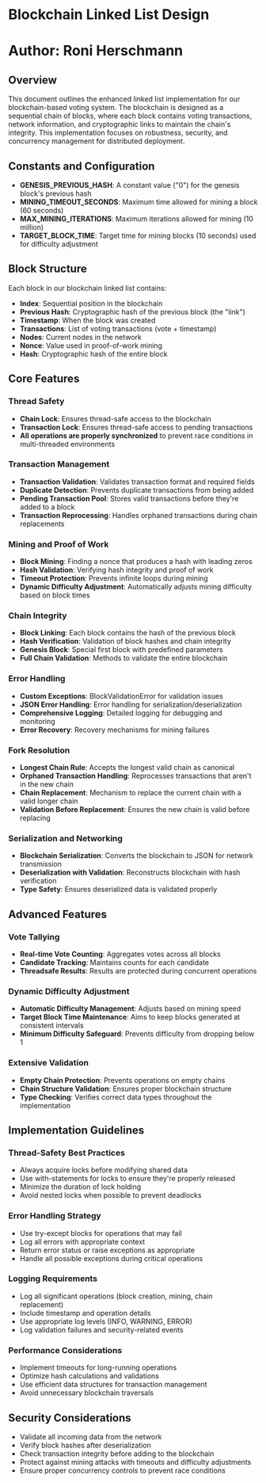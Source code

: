 # Blockchain Linked List Design
# Author: Roni Herschmann
## Overview
This document outlines the enhanced linked list implementation for our blockchain-based voting system. The blockchain is designed as a sequential chain of blocks, where each block contains voting transactions, network information, and cryptographic links to maintain the chain's integrity. This implementation focuses on robustness, security, and concurrency management for distributed deployment.

## Constants and Configuration
- **GENESIS_PREVIOUS_HASH**: A constant value ("0") for the genesis block's previous hash
- **MINING_TIMEOUT_SECONDS**: Maximum time allowed for mining a block (60 seconds)
- **MAX_MINING_ITERATIONS**: Maximum iterations allowed for mining (10 million)
- **TARGET_BLOCK_TIME**: Target time for mining blocks (10 seconds) used for difficulty adjustment

## Block Structure
Each block in our blockchain linked list contains:

- **Index**: Sequential position in the blockchain
- **Previous Hash**: Cryptographic hash of the previous block (the "link")
- **Timestamp**: When the block was created
- **Transactions**: List of voting transactions (vote + timestamp)
- **Nodes**: Current nodes in the network
- **Nonce**: Value used in proof-of-work mining
- **Hash**: Cryptographic hash of the entire block

## Core Features

### Thread Safety
- **Chain Lock**: Ensures thread-safe access to the blockchain
- **Transaction Lock**: Ensures thread-safe access to pending transactions
- **All operations are properly synchronized** to prevent race conditions in multi-threaded environments

### Transaction Management
- **Transaction Validation**: Validates transaction format and required fields
- **Duplicate Detection**: Prevents duplicate transactions from being added
- **Pending Transaction Pool**: Stores valid transactions before they're added to a block
- **Transaction Reprocessing**: Handles orphaned transactions during chain replacements

### Mining and Proof of Work
- **Block Mining**: Finding a nonce that produces a hash with leading zeros
- **Hash Validation**: Verifying hash integrity and proof of work
- **Timeout Protection**: Prevents infinite loops during mining
- **Dynamic Difficulty Adjustment**: Automatically adjusts mining difficulty based on block times

### Chain Integrity
- **Block Linking**: Each block contains the hash of the previous block
- **Hash Verification**: Validation of block hashes and chain integrity
- **Genesis Block**: Special first block with predefined parameters
- **Full Chain Validation**: Methods to validate the entire blockchain

### Error Handling
- **Custom Exceptions**: BlockValidationError for validation issues
- **JSON Error Handling**: Error handling for serialization/deserialization
- **Comprehensive Logging**: Detailed logging for debugging and monitoring
- **Error Recovery**: Recovery mechanisms for mining failures

### Fork Resolution
- **Longest Chain Rule**: Accepts the longest valid chain as canonical
- **Orphaned Transaction Handling**: Reprocesses transactions that aren't in the new chain
- **Chain Replacement**: Mechanism to replace the current chain with a valid longer chain
- **Validation Before Replacement**: Ensures the new chain is valid before replacing

### Serialization and Networking
- **Blockchain Serialization**: Converts the blockchain to JSON for network transmission
- **Deserialization with Validation**: Reconstructs blockchain with hash verification
- **Type Safety**: Ensures deserialized data is validated properly

## Advanced Features

### Vote Tallying
- **Real-time Vote Counting**: Aggregates votes across all blocks
- **Candidate Tracking**: Maintains counts for each candidate
- **Threadsafe Results**: Results are protected during concurrent operations

### Dynamic Difficulty Adjustment
- **Automatic Difficulty Management**: Adjusts based on mining speed
- **Target Block Time Maintenance**: Aims to keep blocks generated at consistent intervals
- **Minimum Difficulty Safeguard**: Prevents difficulty from dropping below 1

### Extensive Validation
- **Empty Chain Protection**: Prevents operations on empty chains
- **Chain Structure Validation**: Ensures proper blockchain structure
- **Type Checking**: Verifies correct data types throughout the implementation

## Implementation Guidelines

### Thread-Safety Best Practices
- Always acquire locks before modifying shared data
- Use with-statements for locks to ensure they're properly released
- Minimize the duration of lock holding
- Avoid nested locks when possible to prevent deadlocks

### Error Handling Strategy
- Use try-except blocks for operations that may fail
- Log all errors with appropriate context
- Return error status or raise exceptions as appropriate
- Handle all possible exceptions during critical operations

### Logging Requirements
- Log all significant operations (block creation, mining, chain replacement)
- Include timestamp and operation details
- Use appropriate log levels (INFO, WARNING, ERROR)
- Log validation failures and security-related events

### Performance Considerations
- Implement timeouts for long-running operations
- Optimize hash calculations and validations
- Use efficient data structures for transaction management
- Avoid unnecessary blockchain traversals

## Security Considerations
- Validate all incoming data from the network
- Verify block hashes after deserialization
- Check transaction integrity before adding to the blockchain
- Protect against mining attacks with timeouts and difficulty adjustments
- Ensure proper concurrency controls to prevent race conditions
